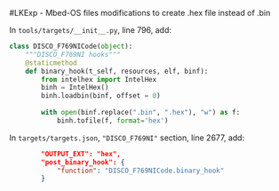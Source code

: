 #LKExp - Mbed-OS files modifications to create .hex file instead of .bin

In `tools/targets/__init__.py`, line 796, add:

``` python
class DISCO_F769NICode(object):
	"""DISCO_F769NI hooks"""
	@staticmethod
	def binary_hook(t_self, resources, elf, binf):
		from intelhex import IntelHex
		binh = IntelHex()
		binh.loadbin(binf, offset = 0)
		
		with open(binf.replace(".bin", ".hex"), "w") as f:
			binh.tofile(f, format='hex')
```

In `targets/targets.json`, `"DISCO_F769NI"` section, line 2677, add:

``` json
        "OUTPUT_EXT": "hex",
        "post_binary_hook": {
        	"function": "DISCO_F769NICode.binary_hook"
        }
```
